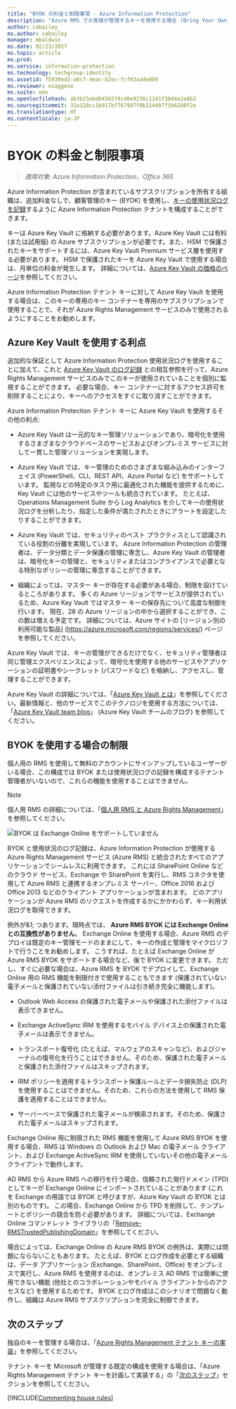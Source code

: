 ```yaml
---
title: "BYOK の料金と制限事項 - Azure Information Protection"
description: "Azure RMS でお客様が管理するキーを使用する場合 (Bring Your Own Key または BYOK と呼ばれます) は、制限事項を確認してください。"
author: cabailey
ms.author: cabailey
manager: mbaldwin
ms.date: 02/23/2017
ms.topic: article
ms.prod: 
ms.service: information-protection
ms.technology: techgroup-identity
ms.assetid: f5930ed3-a6cf-4eac-b2ec-fcf63aa4e809
ms.reviewer: esaggese
ms.suite: ems
ms.openlocfilehash: ab3b25ebd04565f8cd0e9236c1241f38d4a2e8b2
ms.sourcegitcommit: 31e128cc1b917bf767987f0b2144b7f3b6288f2e
ms.translationtype: HT
ms.contentlocale: ja-JP
---
```

# <a name="byok-pricing-and-restrictions"></a>BYOK の料金と制限事項

>*適用対象: Azure Information Protection、Office 365*


Azure Information Protection が含まれているサブスクリプションを所有する組織は、追加料金なしで、顧客管理のキー (BYOK) を使用し、[キーの使用状況ログを記録](../deploy-use/log-analyze-usage.md)するように Azure Information Protection テナントを構成することができます。 

キーは Azure Key Vault に格納する必要があります。Azure Key Vault には有料 (または試用版) の Azure サブスクリプションが必要です。また、HSM で保護されたキーをサポートするには、Azure Key Vault Premium サービス層を使用する必要があります。 HSM で保護されたキーを Azure Key Vault で使用する場合は、月単位の料金が発生します。 詳細については、[Azure Key Vault の価格のページ](https://azure.microsoft.com/en-us/pricing/details/key-vault/)を参照してください。

Azure Information Protection テナント キーに対して Azure Key Vault を使用する場合は、このキーの専用のキー コンテナーを専用のサブスクリプションで使用することで、それが Azure Rights Management サービスのみで使用されるようにすることをお勧めします。 

## <a name="benefits-of-using-azure-key-vault"></a>Azure Key Vault を使用する利点

追加的な保証として Azure Information Protection 使用状況ログを使用することに加えて、これと [Azure Key Vault のログ記録](https://azure.microsoft.com/documentation/articles/key-vault-logging/) との相互参照を行って、Azure Rights Management サービスのみでこのキーが使用されていることを個別に監視することができます。 必要な場合、キー コンテナーに対するアクセス許可を削除することにより、キーへのアクセスをすぐに取り消すことができます。

Azure Information Protection テナント キーに Azure Key Vault を使用するその他の利点:

- Azure Key Vault は一元的なキー管理ソリューションであり、暗号化を使用するさまざまなクラウドベースのサービスおよびオンプレミス サービスに対して一貫した管理ソリューションを実現します。

- Azure Key Vault では、キー管理のためのさまざまな組み込みのインターフェイス (PowerShell、CLI、REST API、Azure Portal など) をサポートしています。 監視などの特定のタスク用に最適化された機能を提供するために、Key Vault には他のサービスやツールも統合されています。 たとえば、Operations Management Suite から Log Analytics を介してキーの使用状況ログを分析したり、指定した条件が満たされたときにアラートを設定したりすることができます。

- Azure Key Vault では、セキュリティのベスト プラクティスとして認識されている役割の分離を実現しています。 Azure Information Protection の管理者は、データ分類とデータ保護の管理に専念し、Azure Key Vault の管理者は、暗号化キーの管理と、セキュリティまたはコンプライアンスで必要となる特別なポリシーの管理に専念することができます。

- 組織によっては、マスター キーが存在する必要がある場合、制限を設けているところがあります。 多くの Azure リージョンでサービスが提供されているため、Azure Key Vault ではマスター キーの保存先について高度な制御を行います。 現在、28 の Azure リージョンの中から選択することができ、この数は増える予定です。 詳細については、Azure サイトの [リージョン別の利用可能な製品] (https://azure.microsoft.com/regions/services/) ページを参照してください。

Azure Key Vault では、キーの管理ができるだけでなく、セキュリティ管理者は同じ管理エクスペリエンスによって、暗号化を使用する他のサービスやアプリケーションの証明書やシークレット (パスワードなど) を格納し、アクセスし、管理することができます。 

Azure Key Vault の詳細については、「[Azure Key Vault とは](https://azure.microsoft.com/documentation/articles/key-vault-whatis/)」を参照してください。最新情報と、他のサービスでこのテクノロジを使用する方法については、「[Azure Key Vault team blog](https://blogs.technet.microsoft.com/kv/)」 (Azure Key Vault チームのブログ) を参照してください。


## <a name="restrictions-when-using-byok"></a>BYOK を使用する場合の制限

個人用の RMS を使用して無料のアカウントにサインアップしているユーザーがいる場合、この構成では BYOK または使用状況ログの記録を構成するテナント管理者がいないので、これらの機能を使用することはできません。


> [!NOTE]
> 個人用 RMS の詳細については、「[個人用 RMS と Azure Rights Management](../understand-explore/rms-for-individuals.md)」を参照してください。

![BYOK は Exchange Online をサポートしていません](../media/RMS_BYOK_noExchange.png)

BYOK と使用状況のログ記録は、Azure Information Protection が使用する Azure Rights Management サービス (Azure RMS) と統合されたすべてのアプリケーションでシームレスに利用できます。 これには SharePoint Online などのクラウド サービス、Exchange や SharePoint を実行し、RMS コネクタを使用して Azure RMS と連携するオンプレミス サーバー、Office 2016 および Office 2013 などのクライアント アプリケーションが含まれます。 どのアプリケーションが Azure RMS のリクエストを作成するかにかかわらず、キー利用状況ログを取得できます。

例外が&1; つあります。現時点では、 **Azure RMS BYOK には Exchange Online との互換性がありません**。 Exchange Online を使用する場合、Azure RMS のデプロイは既定のキー管理モードのままにして、キーの作成と管理をマイクロソフトで行うことをお勧めします。 こうすれば、たとえば Exchange Online が Azure RMS BYOK をサポートする場合など、後で BYOK に変更できます。 ただし、すぐに必要な場合は、Azure RMS を BYOK でデプロイして、Exchange Online 用の RMS 機能を制限付きで使用することもできます (保護されていない電子メールと保護されていない添付ファイルは引き続き完全に機能します)。

-   Outlook Web Access の保護された電子メールや保護された添付ファイルは表示できません。

-   Exchange ActiveSync IRM を使用するモバイル デバイス上の保護された電子メールは表示できません。

-   トランスポート復号化 (たとえば、マルウェアのスキャンなど)、およびジャーナルの復号化を行うことはできません。そのため、保護された電子メールと保護された添付ファイルはスキップされます。

-   IRM ポリシーを適用するトランスポート保護ルールとデータ損失防止 (DLP) を使用することはできません。そのため、これらの方法を使用して RMS 保護を適用することはできません。

-   サーバーベースで保護された電子メールが検索されます。そのため、保護された電子メールはスキップされます。

Exchange Online 用に制限された RMS 機能を使用して Azure RMS BYOK を使用する場合、RMS は Windows の Outlook および Mac の電子メール クライアント、および Exchange ActiveSync IRM を使用していないその他の電子メール クライアントで動作します。

AD RMS から Azure RMS への移行を行う場合、信頼された発行ドメイン (TPD) としてキーが Exchange Online にインポートされていることがあります (これを Exchange の用語では BYOK と呼びますが、Azure Key Vault の BYOK とは別のものです)。 この場合、Exchange Online から TPD を削除して、テンプレートとポリシーの競合を防ぐ必要があります。 詳細については、Exchange Online コマンドレット ライブラリの「[Remove-RMSTrustedPublishingDomain](https://technet.microsoft.com/library/jj200720%28v=exchg.150%29.aspx)」を参照してください。

場合によっては、Exchange Online の Azure RMS BYOK の例外は、実際には問題にならないこともあります。 たとえば、BYOK とログ作成を必要とする組織は、データ アプリケーション (Exchange、SharePoint、Office) をオンプレミスで実行し、Azure RMS を使用するのは、オンプレミス AD RMS では簡単に使用できない機能 (他社とのコラボレーションやモバイル クライアントからのアクセスなど) を使用するためです。 BYOK とログ作成はこのシナリオで問題なく動作し、組織は Azure RMS サブスクリプションを完全に制御できます。

## <a name="next-steps"></a>次のステップ

独自のキーを管理する場合は、「[Azure Rights Management テナント キーの実装](plan-implement-tenant-key.md#implementing-your-azure-information-protection-tenant-key)」を参照してください。

テナント キーを Microsoft が管理する既定の構成を使用する場合は、「Azure Rights Management テナント キーを計画して実装する」の「[次のステップ](plan-implement-tenant-key.md#next-steps)」セクションを参照してください。

[!INCLUDE[Commenting house rules](../includes/houserules.md)]
